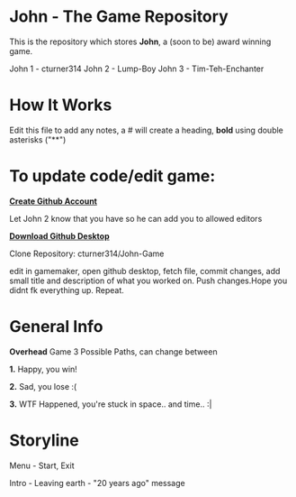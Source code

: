 # John - The Game Repository
This is the repository which stores **John**, a (soon to be) award winning game.

John 1 - cturner314
John 2 - Lump-Boy
John 3 - Tim-Teh-Enchanter
# How It Works
Edit this file to add any notes, a # will create a heading, **bold** using double asterisks ("**")

# To update code/edit game:

**[Create Github Account](https://github.com/join)**

Let John 2 know that you have so he can add you to allowed editors

**[Download Github Desktop](https://desktop.github.com/)**

Clone Repository: cturner314/John-Game

edit in gamemaker, open github desktop, fetch file, commit changes, add small title and description of what you worked on. Push changes.Hope you didnt fk everything up. Repeat.
# General Info
**Overhead** Game
3 Possible Paths, can change between

**1.** Happy, you win!

**2.** Sad, you lose :(

**3.** WTF Happened, you're stuck in space.. and time.. :|

# Storyline
Menu - Start, Exit

Intro - Leaving earth - "20 years ago" message
